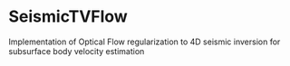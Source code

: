 # SeismicTVFlow
Implementation of Optical Flow regularization to 4D seismic inversion for subsurface body velocity estimation
